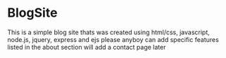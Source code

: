 # BlogSite
This is a simple blog site thats was created using html/css, javascript, node.js, jquery, express and ejs
please anyboy can add specific features listed in the about section
will add a contact page later
